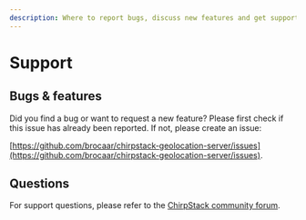 ```yaml
---
description: Where to report bugs, discuss new features and get support from the community.
---
```


# Support

## Bugs & features

Did you find a bug or want to request a new feature? Please first check if
this issue has already been reported. If not, please create an issue:

[https://github.com/brocaar/chirpstack-geolocation-server/issues](https://github.com/brocaar/chirpstack-geolocation-server/issues).

## Questions

For support questions, please refer to the [ChirpStack community forum](https://forum.chirpstack.io/).
